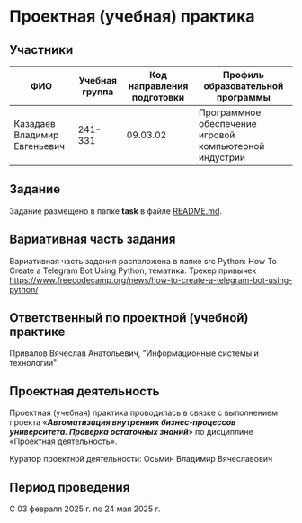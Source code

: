 # Проектная (учебная) практика

## Участники

| ФИО                          | Учебная группа | Код направления подготовки | Профиль образовательной программы                      |
| ---------------------------- | -------------- | -------------------------- | ------------------------------------------------------ |
| Казадаев Владимир Евгеньевич | 241-331        | 09.03.02                   | Программное обеспечение игровой компьютерной индустрии |

## Задание

Задание размещено в папке **task** в файле [README.md](task/README.md).

## Вариативная часть задания

Вариативная часть задания расположена в папке src
Python: How To Create a Telegram Bot Using Python, тематика: Трекер привычек
https://www.freecodecamp.org/news/how-to-create-a-telegram-bot-using-python/

## Ответственный по проектной (учебной) практике

Привалов Вячеслав Анатольевич, "Информационные системы и технологии"

## Проектная деятельность

Проектная (учебная) практика проводилась в связке с выполнением проекта «***Автоматизация внутренних бизнес-процессов университета. Проверка остаточных знаний***» по дисциплине «Проектная деятельность».

Куратор проектной деятельности: Осьмин Владимир Вячеславович

## Период проведения

С 03 февраля 2025 г. по 24 мая 2025 г.
